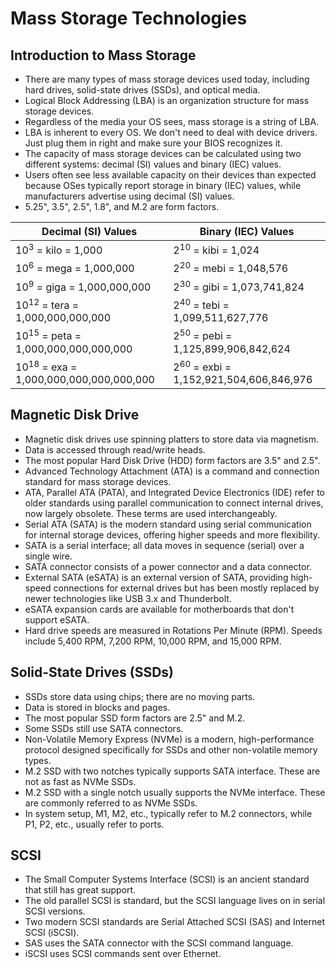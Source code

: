 # Mass Storage Technologies

## Introduction to Mass Storage
- There are many types of mass storage devices used today, including hard drives, solid-state drives (SSDs), and optical media.
- Logical Block Addressing (LBA) is an organization structure for mass storage devices.
- Regardless of the media your OS sees, mass storage is a string of LBA.
- LBA is inherent to every OS. We don't need to deal with device drivers. Just plug them in right and make sure your BIOS recognizes it.
- The capacity of mass storage devices can be calculated using two different systems: decimal (SI) values and binary (IEC) values.
- Users often see less available capacity on their devices than expected because OSes typically report storage in binary (IEC) values, while manufacturers advertise using decimal (SI) values.
- 5.25", 3.5", 2.5", 1.8", and M.2 are form factors.

| Decimal (SI) Values                               | Binary (IEC) Values                               |
| ------------------------------------------------- | ------------------------------------------------- |
| 10<sup>3</sup> = kilo = 1,000                     | 2<sup>10</sup> = kibi = 1,024                     |
| 10<sup>6</sup> = mega = 1,000,000                 | 2<sup>20</sup> = mebi = 1,048,576                 |
| 10<sup>9</sup> = giga = 1,000,000,000             | 2<sup>30</sup> = gibi = 1,073,741,824             |
| 10<sup>12</sup> = tera = 1,000,000,000,000        | 2<sup>40</sup> = tebi = 1,099,511,627,776         |
| 10<sup>15</sup> = peta = 1,000,000,000,000,000    | 2<sup>50</sup> = pebi = 1,125,899,906,842,624     |
| 10<sup>18</sup> = exa = 1,000,000,000,000,000,000 | 2<sup>60</sup> = exbi = 1,152,921,504,606,846,976 |

## Magnetic Disk Drive
- Magnetic disk drives use spinning platters to store data via magnetism.
- Data is accessed through read/write heads.
- The most popular Hard Disk Drive (HDD) form factors are 3.5" and 2.5".
- Advanced Technology Attachment (ATA) is a command and connection standard for mass storage devices.
- ATA, Parallel ATA (PATA), and Integrated Device Electronics (IDE) refer to older standards using parallel communication to connect internal drives, now largely obsolete. These terms are used interchangeably.
- Serial ATA (SATA) is the modern standard using serial communication for internal storage devices, offering higher speeds and more flexibility.
- SATA is a serial interface; all data moves in sequence (serial) over a single wire.
- SATA connector consists of a power connector and a data connector.
- External SATA (eSATA) is an external version of SATA, providing high-speed connections for external drives but has been mostly replaced by newer technologies like USB 3.x and Thunderbolt.
- eSATA expansion cards are available for motherboards that don't support eSATA.
- Hard drive speeds are measured in Rotations Per Minute (RPM). Speeds include 5,400 RPM, 7,200 RPM, 10,000 RPM, and 15,000 RPM.

## Solid-State Drives (SSDs)
- SSDs store data using chips; there are no moving parts.
- Data is stored in blocks and pages.
- The most popular SSD form factors are 2.5" and M.2.
- Some SSDs still use SATA connectors.
- Non-Volatile Memory Express (NVMe) is a modern, high-performance protocol designed specifically for SSDs and other non-volatile memory types.
- M.2 SSD with two notches typically supports SATA interface. These are not as fast as NVMe SSDs.
- M.2 SSD with a single notch usually supports the NVMe interface. These are commonly referred to as NVMe SSDs.
- In system setup, M1, M2, etc., typically refer to M.2 connectors, while P1, P2, etc., usually refer to ports.

## SCSI
- The Small Computer Systems Interface (SCSI) is an ancient standard that still has great support.
- The old parallel SCSI is standard, but the SCSI language lives on in serial SCSI versions.
- Two modern SCSI standards are Serial Attached SCSI (SAS) and Internet SCSI (iSCSI).
- SAS uses the SATA connector with the SCSI command language.
- iSCSI uses SCSI commands sent over Ethernet.